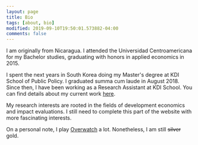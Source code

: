 ```yaml
---
layout: page
title: Bio
tags: [about, bio]
modified: 2019-09-10T19:50:01.573882-04:00
comments: false
---
```


I am originally from Nicaragua. I attended the Universidad Centroamericana for my Bachelor studies, graduating with honors in applied economics in 2015.

I spent the next years in South Korea doing my Master's degree at KDI School of Public Policy. I graduated summa cum laude in August 2018. Since then, I have been working as a Research Assistant at KDI School. You can find details about my current work [here](/research).

My research interests are rooted in the fields of development economics and impact evaluations. I still need to complete this part of the website with more fascinating interests.

On a personal note, I play [Overwatch](overwatchleague.com) a lot. Nonetheless, I am still ~~silver~~ gold.
